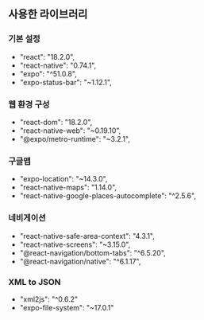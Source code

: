 ## 사용한 라이브러리

### 기본 설정

- "react": "18.2.0",
- "react-native": "0.74.1",
- "expo": "^51.0.8",
- "expo-status-bar": "~1.12.1",

### 웹 환경 구성

- "react-dom": "18.2.0",
- "react-native-web": "~0.19.10",
- "@expo/metro-runtime": "~3.2.1",

### 구글맵

- "expo-location": "~14.3.0",
- "react-native-maps": "1.14.0",
- "react-native-google-places-autocomplete": "^2.5.6",

### 네비게이션

- "react-native-safe-area-context": "4.3.1",
- "react-native-screens": "~3.15.0",
- "@react-navigation/bottom-tabs": "^6.5.20",
- "@react-navigation/native": "^6.1.17",

### XML to JSON

- "xml2js": "^0.6.2"
- "expo-file-system": "~17.0.1"
